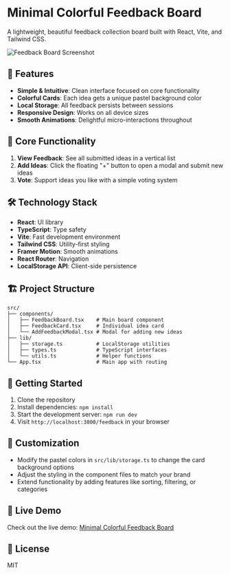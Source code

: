 # Minimal Colorful Feedback Board

A lightweight, beautiful feedback collection board built with React, Vite, and Tailwind CSS.

![Feedback Board Screenshot](https://storage.googleapis.com/blink-451505.firebasestorage.app/screenshots/3000-isbxa0kgf2s44e15d79u3-1893687b.blink.new-1746571850105.png)

## 🌟 Features

- **Simple & Intuitive**: Clean interface focused on core functionality
- **Colorful Cards**: Each idea gets a unique pastel background color
- **Local Storage**: All feedback persists between sessions
- **Responsive Design**: Works on all device sizes
- **Smooth Animations**: Delightful micro-interactions throughout

## 🚀 Core Functionality

1. **View Feedback**: See all submitted ideas in a vertical list
2. **Add Ideas**: Click the floating "+" button to open a modal and submit new ideas
3. **Vote**: Support ideas you like with a simple voting system

## 🛠️ Technology Stack

- **React**: UI library
- **TypeScript**: Type safety
- **Vite**: Fast development environment
- **Tailwind CSS**: Utility-first styling
- **Framer Motion**: Smooth animations
- **React Router**: Navigation
- **LocalStorage API**: Client-side persistence

## 🏗️ Project Structure

```
src/
├── components/
│   ├── FeedbackBoard.tsx    # Main board component
│   ├── FeedbackCard.tsx     # Individual idea card
│   └── AddFeedbackModal.tsx # Modal for adding new ideas
├── lib/
│   ├── storage.ts           # LocalStorage utilities
│   ├── types.ts             # TypeScript interfaces
│   └── utils.ts             # Helper functions
└── App.tsx                  # Main app with routing
```

## 🚦 Getting Started

1. Clone the repository
2. Install dependencies: `npm install`
3. Start the development server: `npm run dev`
4. Visit `http://localhost:3000/feedback` in your browser

## 🎨 Customization

- Modify the pastel colors in `src/lib/storage.ts` to change the card background options
- Adjust the styling in the component files to match your brand
- Extend functionality by adding features like sorting, filtering, or categories

## 📱 Live Demo

Check out the live demo: [Minimal Colorful Feedback Board](https://minimal-colorful-feedback-board-kim8mhof.live.blink.new)

## 📝 License

MIT